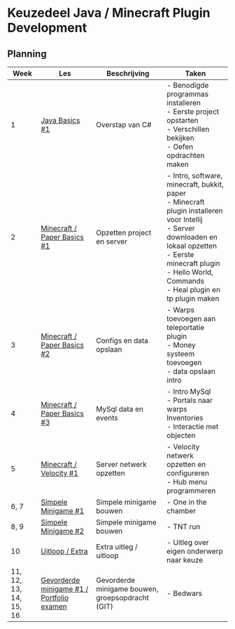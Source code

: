 # Keuzedeel Java / Minecraft Plugin Development #

## Planning ##
| Week                        | Les                                                           | Beschrijving                                     | Taken                                                                                                                                                                                                                                       |
|-----------------------------|---------------------------------------------------------------|--------------------------------------------------|---------------------------------------------------------------------------------------------------------------------------------------------------------------------------------------------------------------------------------------------|
| 1                           | [Java Basics #1](/les1/readme.md)                             | Overstap van C#                                  | - Benodigde programmas installeren<br />- Eerste project opstarten<br />- Verschillen bekijken<br />- Oefen opdrachten maken                                                                                                                |
| 2                           | [Minecraft / Paper Basics #1](/les2/readme.md)                | Opzetten project en server                       | - Intro, software, minecraft, bukkit, paper<br />- Minecraft plugin installeren voor Intellij<br />- Server downloaden en lokaal opzetten<br />- Eerste minecraft plugin<br />- Hello World, Commands<br />- Heal plugin en tp plugin maken |
| 3                           | [Minecraft / Paper Basics #2](/les3/readme.md)                | Configs en data opslaan                          | - Warps toevoegen aan teleportatie plugin<br />- Money systeem toevoegen<br />- data opslaan intro                                                                                                                                          |
| 4                           | [Minecraft / Paper Basics #3](/les4/readme.md)                | MySql data en events                             | - Intro MySql<br />- Portals naar warps<br />Inventories<br />- Interactie met objecten                                                                                                                                                     |
| 5                           | [Minecraft / Velocity #1](/les5/readme.md)                    | Server netwerk opzetten                          | - Velocity netwerk opzetten en configureren<br />- Hub menu programmeren                                                                                                                                                                    |
| 6, 7                        | [Simpele Minigame #1](/les6/readme.md)                        | Simpele minigame bouwen                          | - One in the chamber                                                                                                                                                                                                                        |
| 8, 9                        | [Simpele Minigame #2](/les8/readme.md)                        | Simpele minigame bouwen                          | - TNT run                                                                                                                                                                                                                                   |
| 10                          | [Uitloop / Extra](/les10/readme.md)                           | Extra uitleg / uitloop                           | - Uitleg over eigen onderwerp naar keuze                                                                                                                                                                                                    |
| 11, 12, 13, 14, 15, <br/>16 | [Gevorderde minigame #1 / Portfolio examen](/les11/readme.md) | Gevorderde minigame bouwen, groepsopdracht (GIT) | - Bedwars                                                                                                                                                                                                                                   |

